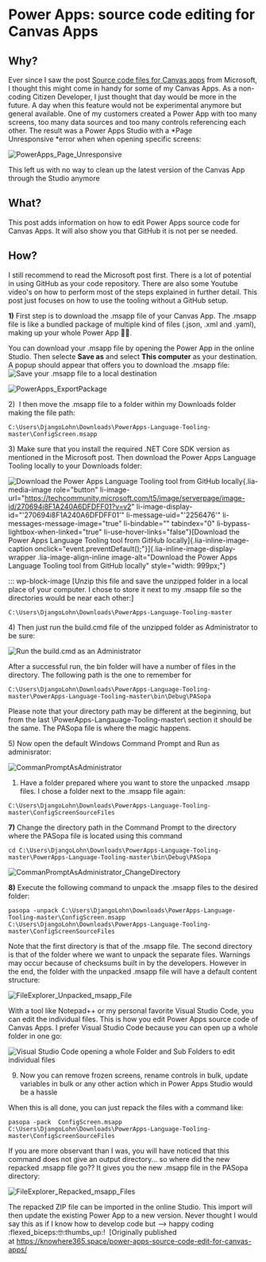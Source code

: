 # Power Apps: source code editing for Canvas Apps

## Why? 

Ever since I saw the post [Source code files for Canvas
apps](https://powerapps.microsoft.com/en-us/blog/source-code-files-for-canvas-apps/) from
Microsoft, I thought this might come in handy for some of my Canvas
Apps. As a non-coding Citizen Developer, I just thought that day would
be more in the future. A day when this feature would not be experimental
anymore but general available. 
One of my customers created a Power App with too many screens, too many
data sources and too many controls referencing each other. The result
was a Power Apps Studio with a *Page Unresponsive *error when when
opening specific screens:

![PowerApps_Page_Unresponsive](https://techcommunity.microsoft.com/t5/image/serverpage/image-id/270691i1AA3CFFA746CE797/image-size/large?v=v2&px=999 "PowerApps_Page_Unresponsive")

This left us with no way to clean up the latest version of the Canvas
App through the Studio anymore

## What? 

This post adds information on how to edit Power Apps source code for
Canvas Apps. It will also show you that GitHub it is not per se needed.

## How? 

I still recommend to read the Microsoft post first. There is a lot of
potential in using GitHub as your code repository. There are also some
Youtube video's on how to perform most of the steps explained in further
detail. This post just focuses on how to use the tooling without a
GitHub setup.

**1)** First step is to download the .msapp file of your Canvas App. The
.msapp file is like a bundled package of multiple kind of files (.json,
.xml and .yaml), making up your whole Power App :woman_technologist:.

You can download your .msapp file by opening the Power App in the online
Studio. Then selecte **Save as** and select **This computer** as your
destination. A popup should appear that offers you to download the
.msapp file:\
![Save your .msapp file to a local
destination](https://techcommunity.microsoft.com/t5/image/serverpage/image-id/270692iA075265AFB590604/image-size/large?v=v2&px=999 "PowerApps_Studio_SaveAs")


![](https://techcommunity.microsoft.com/t5/image/serverpage/image-id/270700i34E99C64660A9931/image-size/large?v=v2&px=999 "PowerApps_ExportPackage")


2)  I then move the .msapp file to a folder within my Downloads
folder making the file path:

``` wp-block-code
C:\Users\DjangoLohn\Downloads\PowerApps-Language-Tooling-master\ConfigScreen.msapp
```

3) Make sure that you install the required .NET Core SDK version as
mentioned in the Microsoft post. Then download the Power Apps Language
Tooling locally to your Downloads folder:

![Download the Power Apps Language Tooling tool from GitHub
locally](https://techcommunity.microsoft.com/t5/image/serverpage/image-id/270694i8F1A240A6DFDFF01/image-size/large?v=v2&px=999 "PowerApps_LanguageTooling_DownloadZIP"){.lia-media-image
role="button"
li-image-url="https://techcommunity.microsoft.com/t5/image/serverpage/image-id/270694i8F1A240A6DFDFF01?v=v2"
li-image-display-id="'270694i8F1A240A6DFDFF01'"
li-message-uid="'2256476'" li-messages-message-image="true"
li-bindable="" tabindex="0" li-bypass-lightbox-when-linked="true"
li-use-hover-links="false"}[Download the Power Apps Language Tooling
tool from GitHub locally]{.lia-inline-image-caption
onclick="event.preventDefault();"}]{.lia-inline-image-display-wrapper
.lia-image-align-inline
image-alt="Download the Power Apps Language Tooling tool from GitHub locally"
style="width: 999px;"}

::: wp-block-image
[Unzip this file and save the unzipped folder in a local place of your
computer. I chose to store it next to my .msapp file so the directories
would be near each other:]


``` 
C:\Users\DjangoLohn\Downloads\PowerApps-Language-Tooling-master
```

4) Then just run the build.cmd file of the unzipped folder as
Administrator to be sure:

![Run the build.cmd as an
Administrator](https://techcommunity.microsoft.com/t5/image/serverpage/image-id/270695i835CD6258D83070A/image-size/large?v=v2&px=999 "PowerApps_LanguageTooling_BuildCMD")


After a successful run, the bin folder will have a number of files in
the directory. The following path is the one to remember for


``` 
C:\Users\DjangoLohn\Downloads\PowerApps-Language-Tooling-master\PowerApps-Language-Tooling-master\bin\Debug\PASopa
```

Please note that your directory path may be different at the beginning,
but from the last \\PowerApps-Langauage-Tooling-master\\ section it
should be the same. The PASopa file is where the magic happens.

5) Now open the default Windows Command Prompt and Run as
adminisrator:

![CommanPromptAsAdministrator](https://techcommunity.microsoft.com/t5/image/serverpage/image-id/270696i27FB00398D890DF2/image-size/large?v=v2&px=999 "CommanPromptAsAdministrator")


1) Have a folder prepared where you want to store the unpacked
.msapp files. I chose a folder next to the .msapp file again:

``` wp-block-code
C:\Users\DjangoLohn\Downloads\PowerApps-Language-Tooling-master\ConfigScreenSourceFiles
```

**7)** Change the directory path in the Command Prompt to the directory
where the PASopa file is located using this command

``` wp-block-code
cd C:\Users\DjangoLohn\Downloads\PowerApps-Language-Tooling-master\PowerApps-Language-Tooling-master\bin\Debug\PASopa
```


![](https://techcommunity.microsoft.com/t5/image/serverpage/image-id/270697iE20B2EC9AE7FDB96/image-size/large?v=v2&px=999 "CommanPromptAsAdministrator_ChangeDirectory")


**8)** Execute the following command to unpack the .msapp files to the
desired folder:

``` 
pasopa -unpack C:\Users\DjangoLohn\Downloads\PowerApps-Language-Tooling-master\ConfigScreen.msapp C:\Users\DjangoLohn\Downloads\PowerApps-Language-Tooling-master\ConfigScreenSourceFiles
```

Note that the first directory is that of the .msapp file. The second
directory is that of the folder where we want to unpack the separate
files. Warnings may occur because of checksums built in by the
developers. However in the end, the folder with the unpacked .msapp file
will have a default content structure:

![FileExplorer_Unpacked_msapp_File](https://techcommunity.microsoft.com/t5/image/serverpage/image-id/270698iA505AA5724F722FB/image-size/large?v=v2&px=999 "FileExplorer_Unpacked_msapp_File")

With a tool like Notepad++ or my personal favorite Visual Studio Code,
you can edit the individual files. This is how you edit Power Apps
source code of Canvas Apps. I prefer Visual Studio Code because you can
open up a whole folder in one go:

![Visual Studio Code opening a whole Folder and Sub Folders to edit
individual
files](https://techcommunity.microsoft.com/t5/image/serverpage/image-id/270699i031BB50B921D1FE4/image-size/large?v=v2&px=999 "VisualStudioCode_Unpacked_msapp") 

9) Now you can remove frozen screens, rename controls in bulk,
update variables in bulk or any other action which in Power Apps Studio
would be a
hassle

When this is all done, you can just repack the files with a command
like:

```
pasopa -pack  ConfigScreen.msapp C:\Users\DjangoLohn\Downloads\PowerApps-Language-Tooling-master\ConfigScreenSourceFiles 
```

If you are more observant than I was, you will have noticed that this
command does not give an output directory... so where did the new
repacked .msapp file go?? It gives you the new .msapp file in the PASopa
directory:

![FileExplorer_Repacked_msapp_Files](https://techcommunity.microsoft.com/t5/image/serverpage/image-id/270690iFEB1C9BD2AE34D60/image-size/large?v=v2&px=999 "FileExplorer_Repacked_msapp_Files")

The repacked ZIP file can be imported in the online Studio. This import
will then update the existing Power App to a new version. Never thought
I would say this as if I know how to develop code but --> happy coding
:flexed_biceps::nerd_face::thumbs_up:! 
[Originally published
at <https://knowhere365.space/power-apps-source-code-edit-for-canvas-apps/>
